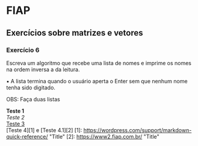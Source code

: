 # FIAP
## Exercícios sobre matrizes e vetores
### Exercício 6

Escreva um algoritmo que recebe uma lista de nomes e imprime os nomes na ordem inversa a da
leitura.

▪ A lista termina quando o usuário aperta o Enter sem que nenhum nome tenha sido digitado. 

OBS: Faça duas listas

**Teste 1**   
*Teste 2*  
[Teste 3](https://wordpress.com/support/markdown-quick-reference/)  
[Teste 4][1] e [Teste 4.1][2] [1]: https://wordpress.com/support/markdown-quick-reference/ "Title" [2]: https://www2.fiap.com.br/ "Title"
